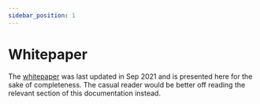 ```yaml
---
sidebar_position: 1
---
```


# Whitepaper

The [whitepaper](../../static/whitepaper.pdf) was last updated in Sep 2021 and is presented here for the sake of completeness. The casual reader would be better off reading the relevant section of this documentation instead.
